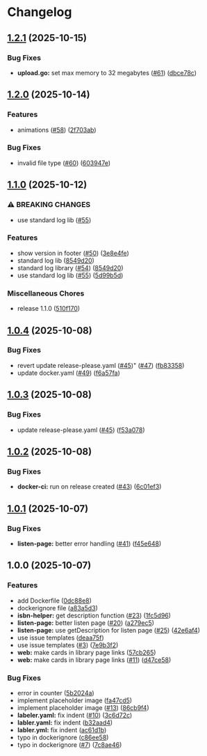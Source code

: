 # Changelog

## [1.2.1](https://github.com/AlwaysNur/bookbank/compare/v1.2.0...v1.2.1) (2025-10-15)


### Bug Fixes

* **upload.go:** set max memory to 32 megabytes ([#61](https://github.com/AlwaysNur/bookbank/issues/61)) ([dbce78c](https://github.com/AlwaysNur/bookbank/commit/dbce78cf65c372d72600c75c79690d853e698f01))

## [1.2.0](https://github.com/AlwaysNur/bookbank/compare/v1.1.0...v1.2.0) (2025-10-14)


### Features

* animations ([#58](https://github.com/AlwaysNur/bookbank/issues/58)) ([2f703ab](https://github.com/AlwaysNur/bookbank/commit/2f703ab1585892814071693412cf1c62b2871ebe))


### Bug Fixes

* invalid file type ([#60](https://github.com/AlwaysNur/bookbank/issues/60)) ([603947e](https://github.com/AlwaysNur/bookbank/commit/603947ebb8788de83d3a931be1f7d13273de7cab))

## [1.1.0](https://github.com/AlwaysNur/bookbank/compare/v1.0.4...v1.1.0) (2025-10-12)


### ⚠ BREAKING CHANGES

* use standard log lib ([#55](https://github.com/AlwaysNur/bookbank/issues/55))

### Features

* show version in footer ([#50](https://github.com/AlwaysNur/bookbank/issues/50)) ([3e8e4fe](https://github.com/AlwaysNur/bookbank/commit/3e8e4fe7785c2ab9c5b17ec8c0ba33fb550212e3))
* standard log lib ([8549d20](https://github.com/AlwaysNur/bookbank/commit/8549d20affe6b54accce3531d1aa406980f7811b))
* standard log library ([#54](https://github.com/AlwaysNur/bookbank/issues/54)) ([8549d20](https://github.com/AlwaysNur/bookbank/commit/8549d20affe6b54accce3531d1aa406980f7811b))
* use standard log lib ([#55](https://github.com/AlwaysNur/bookbank/issues/55)) ([5d99b5d](https://github.com/AlwaysNur/bookbank/commit/5d99b5de828e0431e8f5ee905a0ebfdbcb7a6461))


### Miscellaneous Chores

* release 1.1.0 ([510f170](https://github.com/AlwaysNur/bookbank/commit/510f170d0aa26bc34f83b270483ba1277b76433c))

## [1.0.4](https://github.com/AlwaysNur/bookbank/compare/v1.0.3...v1.0.4) (2025-10-08)


### Bug Fixes

* revert update release-please.yaml ([#45](https://github.com/AlwaysNur/bookbank/issues/45))" ([#47](https://github.com/AlwaysNur/bookbank/issues/47)) ([fb83358](https://github.com/AlwaysNur/bookbank/commit/fb83358a21f3c79a54cd6332c97602b49bd175ed))
* update docker.yaml ([#49](https://github.com/AlwaysNur/bookbank/issues/49)) ([f6a57fa](https://github.com/AlwaysNur/bookbank/commit/f6a57faa2d8d137354dde799b1c6cce1089dceca))

## [1.0.3](https://github.com/AlwaysNur/bookbank/compare/v1.0.2...v1.0.3) (2025-10-08)


### Bug Fixes

* update release-please.yaml ([#45](https://github.com/AlwaysNur/bookbank/issues/45)) ([f53a078](https://github.com/AlwaysNur/bookbank/commit/f53a0789ec061f57719ed3176dcdc795fd060ab3))

## [1.0.2](https://github.com/AlwaysNur/bookbank/compare/v1.0.1...v1.0.2) (2025-10-08)


### Bug Fixes

* **docker-ci:** run on release created ([#43](https://github.com/AlwaysNur/bookbank/issues/43)) ([6c01ef3](https://github.com/AlwaysNur/bookbank/commit/6c01ef39208ce624ebf2f120d4d773c645bd89d5))

## [1.0.1](https://github.com/AlwaysNur/bookbank/compare/v1.0.0...v1.0.1) (2025-10-07)


### Bug Fixes

* **listen-page:** better error handling ([#41](https://github.com/AlwaysNur/bookbank/issues/41)) ([f45e648](https://github.com/AlwaysNur/bookbank/commit/f45e648638b56f9fffe583f43f9855062235428c))

## 1.0.0 (2025-10-07)


### Features

* add Dockerfile ([0dc88e8](https://github.com/AlwaysNur/bookbank/commit/0dc88e88b86013ce45a579ee32abc2e41b72b359))
* dockerignore file ([a83a5d3](https://github.com/AlwaysNur/bookbank/commit/a83a5d3ce704993735c9116078dbc21f9b015e04))
* **isbn-helper:** get description function ([#23](https://github.com/AlwaysNur/bookbank/issues/23)) ([1fc5d96](https://github.com/AlwaysNur/bookbank/commit/1fc5d966b98b1ec48007f41ad4627054778b7116))
* **listen-page:** better listen page ([#20](https://github.com/AlwaysNur/bookbank/issues/20)) ([a279ec5](https://github.com/AlwaysNur/bookbank/commit/a279ec57afed4abeff20fec7a31f35c6cba9067c))
* **listen-page:** use getDescription for listen page ([#25](https://github.com/AlwaysNur/bookbank/issues/25)) ([42e6af4](https://github.com/AlwaysNur/bookbank/commit/42e6af488b70354268fe2f86c46a59b67aaa4795))
* use issue templates ([deaa75f](https://github.com/AlwaysNur/bookbank/commit/deaa75f5b230137ebd25b2a9f2601eecbf70e12b))
* use issue templates ([#3](https://github.com/AlwaysNur/bookbank/issues/3)) ([7e9b3f2](https://github.com/AlwaysNur/bookbank/commit/7e9b3f2276bc329da1cc7394ce2b9ecf89824134))
* **web:** make cards in library page links ([57cb265](https://github.com/AlwaysNur/bookbank/commit/57cb265760efae83c2c0af58330fc17df4cf0067))
* **web:** make cards in library page links ([#11](https://github.com/AlwaysNur/bookbank/issues/11)) ([d47ce58](https://github.com/AlwaysNur/bookbank/commit/d47ce58c3a6409defd6ee812eaf08b478584b1ec))


### Bug Fixes

* error in counter ([5b2024a](https://github.com/AlwaysNur/bookbank/commit/5b2024acd385354c2b3a3c9104b087579e0706ef))
* implement placeholder image ([fa47cd5](https://github.com/AlwaysNur/bookbank/commit/fa47cd5107316775349c9cf96a94604c6c4d9437))
* implement placeholder image ([#13](https://github.com/AlwaysNur/bookbank/issues/13)) ([86cb9f4](https://github.com/AlwaysNur/bookbank/commit/86cb9f481e9162206bfccc53c1524d7526a4f9b6))
* **labeler.yaml:** fix indent ([#10](https://github.com/AlwaysNur/bookbank/issues/10)) ([3c6d72c](https://github.com/AlwaysNur/bookbank/commit/3c6d72c460fb9d815ab3e1c9c43f78ace914017f))
* **labler.yaml:** fix indent ([b32aad4](https://github.com/AlwaysNur/bookbank/commit/b32aad44f8d064cc0f05bc25fcf09674395601dd))
* **labler.yml:** fix indent ([ac61d1b](https://github.com/AlwaysNur/bookbank/commit/ac61d1bb65318b83b04857549ec9e7edf126097f))
* typo in dockerignore ([c86ee58](https://github.com/AlwaysNur/bookbank/commit/c86ee58a9d6f384a94ea6278ae06773dc0285380))
* typo in dockerignore ([#7](https://github.com/AlwaysNur/bookbank/issues/7)) ([7c8ae46](https://github.com/AlwaysNur/bookbank/commit/7c8ae460b500373ea93e7bfe320b320479e0b7be))
